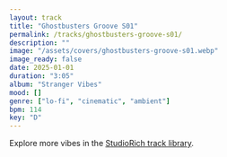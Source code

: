 ```yaml
---
layout: track
title: "Ghostbusters Groove S01"
permalink: /tracks/ghostbusters-groove-s01/
description: ""
image: "/assets/covers/ghostbusters-groove-s01.webp"
image_ready: false
date: 2025-01-01
duration: "3:05"
album: "Stranger Vibes"
mood: []
genre: ["lo-fi", "cinematic", "ambient"]
bpm: 114
key: "D"
---
```


Explore more vibes in the [StudioRich track library](/tracks/).
